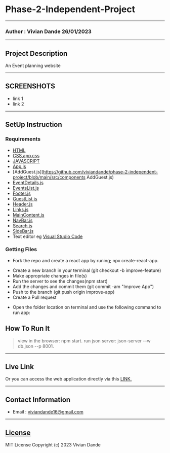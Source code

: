 # Phase-2-Independent-Project
*****
### Author : Vivian Dande 26/01/2023
****
## Project Description
An Event planning  website
******

## SCREENSHOTS
- link 1
- link 2


********
## SetUp Instruction
### Requirements
* [HTML](https://github.com/viviandande/phase-2-independent-project/blob/main/public/index.html)
* [CSS,app.css](https://github.com/viviandande/phase-2-independent-project/blob/main/src/App.css)
* [JAVASCRIPT](https://github.com/viviandande/phase-2-independent-project/blob/main/src/index.js)
* [App.js](https://github.com/viviandande/phase-2-independent-project/blob/main/src/App.js)
* [AddGuest.js](https://github.com/viviandande/phase-2-independent-project/blob/main/src/components AddGuest.js)
* [EventDetails.js](https://github.com/viviandande/phase-2-independent-project/blob/main/src/components/EventDetails.js)
* [EventsList.js](https://github.com/viviandande/phase-2-independent-project/blob/main/src/components/EventsList.js)
* [Footer.js](https://github.com/viviandande/phase-2-independent-project/blob/main/src/components/Footer.js)
* [GuestList.js](https://github.com/viviandande/phase-2-independent-project/blob/main/src/components/GuestList.js)
* [Header.js](https://github.com/viviandande/phase-2-independent-project/blob/main/src/components/Header.js)
* [Links.js](https://github.com/viviandande/phase-2-independent-project/blob/main/src/components/Links.js)
* [MainContent.js](https://github.com/viviandande/phase-2-independent-project/blob/main/src/components/MainContent.js)
* [NavBar.js](https://github.com/viviandande/phase-2-independent-project/blob/main/src/components/NavBar.js)
* [Search.js](https://github.com/viviandande/phase-2-independent-project/blob/main/src/components/Search.js)
* [SideBar.js](https://github.com/viviandande/phase-2-independent-project/blob/main/src/components/SideBar.js)
* Text editor eg [Visual Studio Code](https://code.visualstudio.com/download)



### Getting Files
* Fork the repo and create a react app by runing; npx create-react-app.
- Create a new branch in your terminal (git checkout -b improve-feature)
- Make appropriate changes in file(s)
- Run the server to see the changes(npm start)
- Add the changes and commit them (git commit -am "Improve App")
- Push to the branch (git push origin improve-app)
- Create a Pull request
* Open the folder location on terminal and use the following command to run app:

## How To Run It
>  view in the browser: npm start.
>  run json server: json-server --w db.json --p 8001.

*****
## Live Link
Or you can access the web application directly via this [LINK.](https://phase-2-independent-project-jade.vercel.app/)
*****

## Contact Information
* Email : viviandande16@gmail.com
*****
## [License](https://github.com/viviandande/phase-2-independent-project/blob/main/License)
MIT License
Copyright (c) 2023 Vivian Dande
